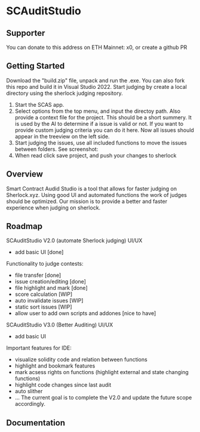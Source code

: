 # SCAuditStudio
## Supporter
You can donate to this address on ETH Mainnet: x0, or create a github PR
## Getting Started
Download the "build.zip" file, unpack and run the .exe. You can also fork this repo and build it in Visual Studio 2022.
Start judging by create a local directory using the sherlock judging repository.
1. Start the SCAS app.
2. Select options from the top menu, and input the directoy path. 
Also provide a context file for the project. This should be a short summery. 
It is used by the AI to determine if a issue is valid or not.
If you want to provide custom judging criteria you can do it here.
Now all issues should appear in the treeview on the left side.
3. Start judging the issues, use all included functions to move the issues between folders. See screenshot:
4. When read click save project, and push your changes to sherlock

## Overview
Smart Contract Audid Studio is a tool that allows for faster judging on Sherlock.xyz. Using good UI and automated functions the work of judges should be optimized.
Our mission is to provide a better and faster experience when judging on sherlock.
## Roadmap
SCAuditStudio V2.0 (automate Sherlock judging)
UI/UX
- add basic UI [done]

Functionality to judge contests:
- file transfer [done]
- issue creation/editing [done]
- file highlight and mark [done]
- score calculation [WIP]
- auto invalidate issues [WIP]
- static sort issues [WIP]
- allow user to add own scripts and addones [nice to have]

SCAuditStudio V3.0 (Better Auditing)
UI/UX
- add basic UI 

Important features for IDE:
- visualize solidity code and relation between functions
- highlight and bookmark features
- mark acsess rights on functions (highlight external and state changing functions)
- highlight code changes since last audit
- auto slither
- ...
The current goal is to complete the V2.0 and update the future scope accordingly. 
## Documentation
 
